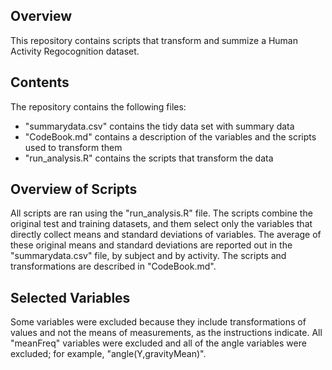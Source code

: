 ## Overview

This repository contains scripts that transform and summize a Human Activity Regocognition dataset.
 
## Contents

The repository contains the following files:

* "summarydata.csv" contains the tidy data set with summary data 
* "CodeBook.md" contains a description of the variables and the scripts used to transform them
* "run_analysis.R" contains the scripts that transform the data

## Overview of Scripts

All scripts are ran using the "run_analysis.R" file.  The scripts combine the original test and training datasets, and them select only the variables that directly collect means and standard deviations of variables.  The average of these original means and standard deviations are reported out in the "summarydata.csv" file, by subject and by activity.  The scripts and transformations are described in "CodeBook.md".  

## Selected Variables

Some variables were excluded because they include transformations of values and not the means of measurements, as the instructions indicate.  All "meanFreq" variables were excluded and all of the angle variables were excluded; for example, "angle(Y,gravityMean)".

